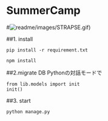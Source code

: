 # SummerCamp

#![readme](https://github.com/hiraleo/summer_camp)/images/STRAPSE.gif)


##1. install

```
pip install -r requirement.txt
```

```
npm install 
```
##2.migrate DB
Pythonの対話モードで

```
from lib.models import init
init()
```
##3. start
```
python manage.py
```
